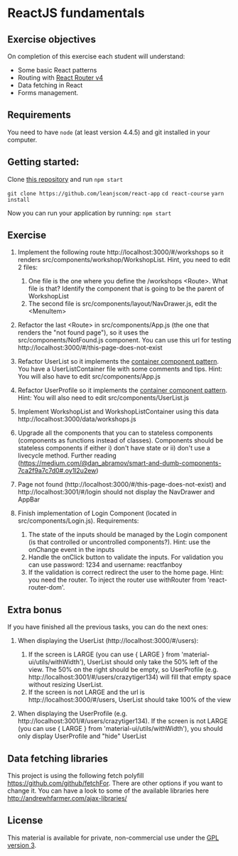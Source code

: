 # ReactJS fundamentals

## Exercise objectives
On completion of this exercise each student will understand:
- Some basic React patterns
- Routing with [React Router v4](https://reacttraining.com/react-router/web/guides/philosophy)
- Data fetching in React
- Forms management.

## Requirements
You need to have `node` (at least version 4.4.5) and git installed in your computer.

## Getting started:

Clone [this repository](https://github.com/leanjscom/react-app) and run `npm start`

`git clone https://github.com/leanjscom/react-app`
`cd react-course`
`yarn install`

Now you can run your application by running: `npm start`

## Exercise

1. Implement the following route http://localhost:3000/#/workshops so it renders src/components/workshop/WorkshopList. Hint, you need to edit 2 files:
    1. One file is the one where you define the /workshops &lt;Route&gt;. What file is that? Identify the component that is going to be the parent of WorkshopList
    2. The second file is src/components/layout/NavDrawer.js, edit the &lt;MenuItem&gt;

2. Refactor the last &lt;Route&gt; in src/components/App.js (the one that renders the "not found page"), so it uses the src/components/NotFound.js component. You can use this url for testing http://localhost:3000/#/this-page-does-not-exist

3. Refactor UserList so it implements the [container component pattern](https://medium.com/@learnreact/container-components-c0e67432e005). You have a UserListContainer file with some comments and tips. Hint: You will also have to edit src/components/App.js

4. Refactor UserProfile so it implements the [container component pattern](https://medium.com/@learnreact/container-components-c0e67432e005). Hint: You will also need to edit src/components/UserList.js

5. Implement WorkshopList and WorkshopListContainer using this data  http://localhost:3000/data/workshops.js

6. Upgrade all the components that you can to stateless components (components as functions instead of classes). Components should be stateless components if either i) don't have state or ii) don't use a livecycle method. Further reading (https://medium.com/@dan_abramov/smart-and-dumb-components-7ca2f9a7c7d0#.oy1l2u2ew)

7. Page not found (http://localhost:3000/#/this-page-does-not-exist) and http://localhost:3001/#/login should not display the NavDrawer and AppBar

8. Finish implementation of Login Component (located in src/components/Login.js). Requirements:
    1. The state of the inputs should be managed by the Login component (is that controlled or uncontrolled components?). Hint: use the onChange event in the inputs
    2. Handle the onClick button to validate the inputs. For validation you can use password: 1234 and username: reactfanboy
    3. If the validation is correct redirect the user to the home page. Hint: you need the router. To inject the router use withRouter from 'react-router-dom'.

## Extra bonus

If you have finished all the previous tasks, you can do the next ones:

1. When displaying the UserList (http://localhost:3000/#/users):
    1. If the screen is LARGE (you can use { LARGE } from 'material-ui/utils/withWidth'), UserList should only take the 50% left of the view. The 50% on the right should be empty, so UserProfile (e.g. http://localhost:3001/#/users/crazytiger134) will fill that empty space without resizing UserList.
    2. If the screen is not LARGE and the url is http://localhost:3000/#/users, UserList should take 100% of the view

2. When displaying the UserProfile (e.g. http://localhost:3001/#/users/crazytiger134). If the screen is not LARGE (you can use { LARGE } from 'material-ui/utils/withWidth'), you should only display UserProfile and "hide" UserList

## Data fetching libraries

This project is using the following fetch polyfill https://github.com/github/fetchFor. There are other options if you want to change it. You can have a look to some of the available libraries here http://andrewhfarmer.com/ajax-libraries/

## License

This material is available for private, non-commercial use under the [GPL version 3](http://www.gnu.org/licenses/gpl-3.0-standalone.html).

